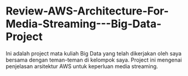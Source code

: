 # Review-AWS-Architecture-For-Media-Streaming---Big-Data-Project
Ini adalah project mata kuliah Big Data yang telah dikerjakan oleh saya bersama dengan teman-teman di kelompok saya. Project ini mengenai penjelasan arsitektur AWS untuk keperluan media streaming.
